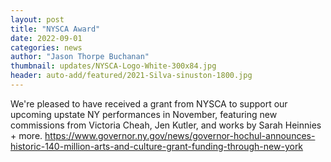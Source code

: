 ```yaml
---
layout: post
title: "NYSCA Award"
date: 2022-09-01
categories: news
author: "Jason Thorpe Buchanan"
thumbnail: updates/NYSCA-Logo-White-300x84.jpg
header: auto-add/featured/2021-Silva-sinuston-1800.jpg
---
```


We're pleased to have received a grant from NYSCA to support our upcoming upstate NY performances in November, featuring new commissions from Victoria Cheah, Jen Kutler, and works by Sarah Heinnies + more. https://www.governor.ny.gov/news/governor-hochul-announces-historic-140-million-arts-and-culture-grant-funding-through-new-york
